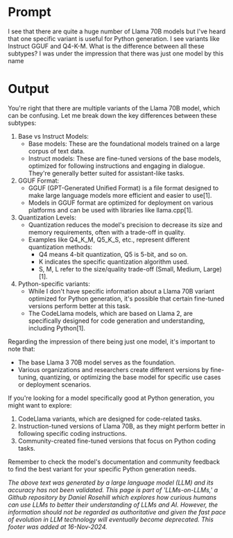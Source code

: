 # Prompt

I see that there are quite a huge number of Llama 70B models but I've heard that one specific variant is useful for Python generation. I see variants like Instruct GGUF and Q4-K-M. What is the difference between all these subtypes? I was under the impression that there was just one model by this name

# Output

You're right that there are multiple variants of the Llama 70B model, which can be confusing. Let me break down the key differences between these subtypes:

1. Base vs Instruct Models:
   - Base models: These are the foundational models trained on a large corpus of text data.
   - Instruct models: These are fine-tuned versions of the base models, optimized for following instructions and engaging in dialogue. They're generally better suited for assistant-like tasks.
2. GGUF Format:
   - GGUF (GPT-Generated Unified Format) is a file format designed to make large language models more efficient and easier to use\[1].
   - Models in GGUF format are optimized for deployment on various platforms and can be used with libraries like llama.cpp\[1].
3. Quantization Levels:
   - Quantization reduces the model's precision to decrease its size and memory requirements, often with a trade-off in quality.
   - Examples like Q4\_K\_M, Q5\_K\_S, etc., represent different quantization methods:
     - Q4 means 4-bit quantization, Q5 is 5-bit, and so on.
     - K indicates the specific quantization algorithm used.
     - S, M, L refer to the size/quality trade-off (Small, Medium, Large)\[1].
4. Python-specific variants:
   - While I don't have specific information about a Llama 70B variant optimized for Python generation, it's possible that certain fine-tuned versions perform better at this task.
   - The CodeLlama models, which are based on Llama 2, are specifically designed for code generation and understanding, including Python\[1].

Regarding the impression of there being just one model, it's important to note that:

- The base Llama 3 70B model serves as the foundation.
- Various organizations and researchers create different versions by fine-tuning, quantizing, or optimizing the base model for specific use cases or deployment scenarios.

If you're looking for a model specifically good at Python generation, you might want to explore:

1. CodeLlama variants, which are designed for code-related tasks.
2. Instruction-tuned versions of Llama 70B, as they might perform better in following specific coding instructions.
3. Community-created fine-tuned versions that focus on Python coding tasks.

Remember to check the model's documentation and community feedback to find the best variant for your specific Python generation needs.

*The above text was generated by a large language model (LLM) and its accuracy has not been validated. This page is part of 'LLMs-on-LLMs,' a Github repository by Daniel Rosehill which explores how curious humans can use LLMs to better their understanding of LLMs and AI. However, the information should not be regarded as authoritative and given the fast pace of evolution in LLM technology will eventually become deprecated. This footer was added at 16-Nov-2024.*


